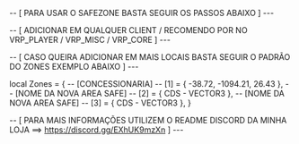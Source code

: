 -- [ PARA USAR O SAFEZONE BASTA SEGUIR OS PASSOS ABAIXO ] ---

-- [ ADICIONAR EM QUALQUER CLIENT / RECOMENDO POR NO VRP_PLAYER / VRP_MISC / VRP_CORE ] ---

-- [ CASO QUEIRA ADICIONAR EM MAIS LOCAIS BASTA SEGUIR O PADRÃO DO ZONES EXEMPLO ABAIXO ] ---

local Zones = {
    -- [CONCESSIONARIA] --
    [1] = { -38.72, -1094.21, 26.43 },
    -- [NOME DA NOVA AREA SAFE] --
    [2] = { CDS - VECTOR3 },
    -- [NOME DA NOVA AREA SAFE] --
    [3] = { CDS - VECTOR3 },
}

-- [ PARA MAIS INFORMAÇÕES UTILIZEM O README DISCORD DA MINHA LOJA ==> https://discord.gg/EXhUK9mzXn ] ---